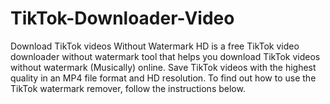 # TikTok-Downloader-Video
Download TikTok videos Without Watermark HD is a free TikTok video downloader without watermark tool that helps you download TikTok videos without watermark (Musically) online. Save TikTok videos with the highest quality in an MP4 file format and HD resolution. To find out how to use the TikTok watermark remover, follow the instructions below.
